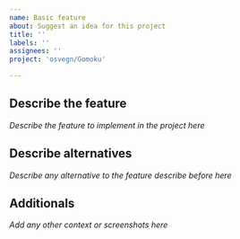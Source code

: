 ```yaml
---
name: Basic feature
about: Suggest an idea for this project
title: ''
labels: ''
assignees: ''
project: 'osvegn/Gomoku'

---
```


## Describe the feature
_Describe the feature to implement in the project here_

## Describe alternatives
_Describe any alternative to the feature describe before here_

## Additionals
_Add any other context or screenshots here_
